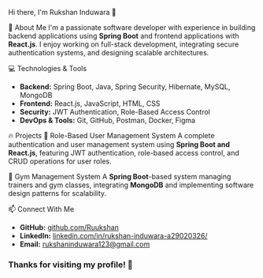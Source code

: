 Hi there, I'm Rukshan 
Induwara 👋

🚀 About Me
I'm a passionate software developer with experience in building backend applications using **Spring Boot** and frontend applications with **React.js**. I enjoy working on full-stack development, integrating secure authentication systems, and designing scalable architectures.

💻 Technologies & Tools
- **Backend:** Spring Boot, Java, Spring Security, Hibernate, MySQL, MongoDB
- **Frontend:** React.js, JavaScript, HTML, CSS
- **Security:** JWT Authentication, Role-Based Access Control
- **DevOps & Tools:** Git, GitHub, Postman, Docker, Figma

🔥 Projects
  🔹 Role-Based User Management System
A complete authentication and user management system using **Spring Boot and React.js**, featuring JWT authentication, role-based access control, and CRUD operations for user roles.

  🔹 Gym Management System
A **Spring Boot**-based system managing trainers and gym classes, integrating **MongoDB** and implementing software design patterns for scalability.

📫 Connect With Me
- **GitHub:** [github.com/Ruukshan](https://github.com/Ruukshan)
- **LinkedIn:** [linkedin.com/in/rukshan-induwara-a29020326/](https://www.linkedin.com/in/rukshan-induwara-a29020326/)
- **Email:** rukshaninduwara123@gmail.com

### Thanks for visiting my profile! 🚀



<!---
Ruukshan/Ruukshan is a ✨ special ✨ repository because its `README.md` (this file) appears on your GitHub profile.
You can click the Preview link to take a look at your changes.
--->
